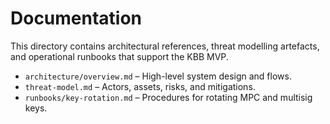 # Documentation

This directory contains architectural references, threat modelling artefacts, and operational runbooks that support the KBB MVP.

- `architecture/overview.md` – High-level system design and flows.
- `threat-model.md` – Actors, assets, risks, and mitigations.
- `runbooks/key-rotation.md` – Procedures for rotating MPC and multisig keys.

